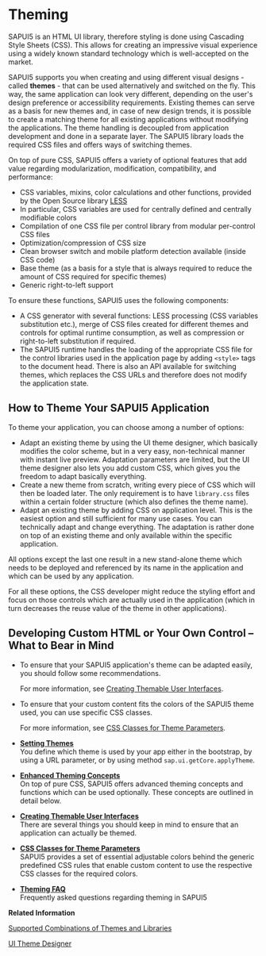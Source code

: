 <!-- loio497c27a8ee26426faacd2b8a1751794a -->

# Theming

SAPUI5 is an HTML UI library, therefore styling is done using Cascading Style Sheets \(CSS\). This allows for creating an impressive visual experience using a widely known standard technology which is well-accepted on the market.

 SAPUI5 supports you when creating and using different visual designs - called **themes** - that can be used alternatively and switched on the fly. This way, the same application can look very different, depending on the user's design preference or accessibility requirements. Existing themes can serve as a basis for new themes and, in case of new design trends, it is possible to create a matching theme for all existing applications without modifying the applications. The theme handling is decoupled from application development and done in a separate layer. The SAPUI5 library loads the required CSS files and offers ways of switching themes.

On top of pure CSS, SAPUI5 offers a variety of optional features that add value regarding modularization, modification, compatibility, and performance:

-   CSS variables, mixins, color calculations and other functions, provided by the Open Source library [LESS](http://lesscss.org/)
-   In particular, CSS variables are used for centrally defined and centrally modifiable colors
-   Compilation of one CSS file per control library from modular per-control CSS files
-   Optimization/compression of CSS size
-   Clean browser switch and mobile platform detection available \(inside CSS code\)
-   Base theme \(as a basis for a style that is always required to reduce the amount of CSS required for specific themes\)
-   Generic right-to-left support

To ensure these functions, SAPUI5 uses the following components:

-   A CSS generator with several functions: LESS processing \(CSS variables substitution etc.\), merge of CSS files created for different themes and controls for optimal runtime consumption, as well as compression or right-to-left substitution if required.
-   The SAPUI5 runtime handles the loading of the appropriate CSS file for the control libraries used in the application page by adding `<style>` tags to the document head. There is also an API available for switching themes, which replaces the CSS URLs and therefore does not modify the application state.



## How to Theme Your SAPUI5 Application

To theme your application, you can choose among a number of options:

-   Adapt an existing theme by using the UI theme designer, which basically modifies the color scheme, but in a very easy, non-technical manner with instant live preview. Adaptation parameters are limited, but the UI theme designer also lets you add custom CSS, which gives you the freedom to adapt basically everything.
-   Create a new theme from scratch, writing every piece of CSS which will then be loaded later. The only requirement is to have `library.css` files within a certain folder structure \(which also defines the theme name\).
-   Adapt an existing theme by adding CSS on application level. This is the easiest option and still sufficient for many use cases. You can technically adapt and change everything. The adaptation is rather done on top of an existing theme and only available within the specific application.

All options except the last one result in a new stand-alone theme which needs to be deployed and referenced by its name in the application and which can be used by any application.

For all these options, the CSS developer might reduce the styling effort and focus on those controls which are actually used in the application \(which in turn decreases the reuse value of the theme in other applications\).



## Developing Custom HTML or Your Own Control – What to Bear in Mind

-   To ensure that your SAPUI5 application's theme can be adapted easily, you should follow some recommendations.

    For more information, see [Creating Themable User Interfaces](creating-themable-user-interfaces-a2c67ac.md).

-   To ensure that your custom content fits the colors of the SAPUI5 theme used, you can use specific CSS classes.

    For more information, see [CSS Classes for Theme Parameters](css-classes-for-theme-parameters-ea08f53.md).


-   **[Setting Themes](setting-themes-e9fc648.md "You define which theme is used by your app either in the bootstrap, by using a URL
		parameter, or by using method sap.ui.getCore.applyTheme.")**  
You define which theme is used by your app either in the bootstrap, by using a URL parameter, or by using method `sap.ui.getCore.applyTheme`.
-   **[Enhanced Theming Concepts](enhanced-theming-concepts-45df6df.md "On top of pure CSS, SAPUI5
		offers advanced theming concepts and functions which can be used optionally. These concepts
		are outlined in detail below.")**  
On top of pure CSS, SAPUI5 offers advanced theming concepts and functions which can be used optionally. These concepts are outlined in detail below.
-   **[Creating Themable User Interfaces](creating-themable-user-interfaces-a2c67ac.md "There are several things you should keep in mind to ensure that an application can
		actually be themed.")**  
There are several things you should keep in mind to ensure that an application can actually be themed.
-   **[CSS Classes for Theme Parameters](css-classes-for-theme-parameters-ea08f53.md "SAPUI5 provides a set of
		essential adjustable colors behind the generic predefined CSS rules that enable custom
		content to use the respective CSS classes for the required colors.")**  
SAPUI5 provides a set of essential adjustable colors behind the generic predefined CSS rules that enable custom content to use the respective CSS classes for the required colors.
-   **[Theming FAQ](theming-faq-d0db4d5.md "Frequently asked questions regarding theming in SAPUI5")**  
Frequently asked questions regarding theming in SAPUI5

**Related Information**  


[Supported Combinations of Themes and Libraries](../02_Read-Me-First/supported-combinations-of-themes-and-libraries-38ff8c2.md "This chapter gives an overview of the possible combinations of themes and libraries for the SAPUI5 versions that are still in maintenance.")

[UI Theme Designer](https://help.sap.com/viewer/product/UI_THEME_DESIGNER/Cloud/en-US)

